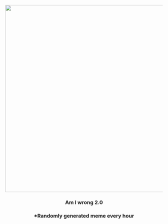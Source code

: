 <p align="center">
        <img src="https://i.redd.it/8ugiu811bom81.jpg" width="600" height="600">
        </p>
        <h3 align="center">Am I wrong 2.0</h3>
        <h3 align="center">*Randomly generated meme every hour</h3>
    